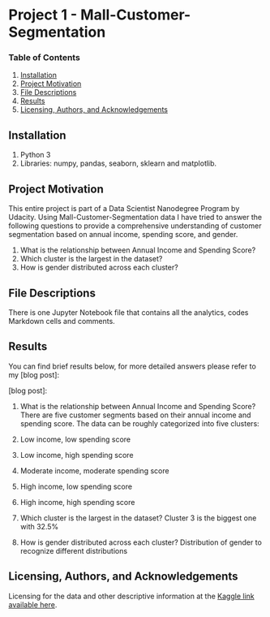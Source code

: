 # Project 1 - Mall-Customer-Segmentation

### Table of Contents

1. [Installation](#installation)
2. [Project Motivation](#project-motivation)
3. [File Descriptions](#file-descriptions)
4. [Results](#results)
5. [Licensing, Authors, and Acknowledgements](#licensing-authors-and-acknowledgements)


## Installation 

1. Python 3
2. Libraries: numpy, pandas, seaborn, sklearn and matplotlib.

## Project Motivation 

This entire project is part of a Data Scientist Nanodegree Program by Udacity.
Using Mall-Customer-Segmentation data I have tried to answer the following questions to provide a comprehensive understanding of customer segmentation based on annual income, spending score, and gender.

1. What is the relationship between Annual Income and Spending Score?
2. Which cluster is the largest in the dataset?
3. How is gender distributed across each cluster?


## File Descriptions

There is one Jupyter Notebook file that contains all the analytics, codes Markdown cells and comments.

## Results

You can find brief results below, for more detailed answers please refer to my [blog post]: 

[blog post]: 

1. What is the relationship between Annual Income and Spending Score?
There are five customer segments based on their annual income and spending score.
The data can be roughly categorized into five clusters:

1. Low income, low spending score
2. Low income, high spending score
3. Moderate income, moderate spending score
4. High income, low spending score
5. High income, high spending score
  
2. Which cluster is the largest in the dataset?
Cluster 3 is the biggest one with 32.5%

3. How is gender distributed across each cluster?
Distribution of gender to recognize different distributions

## Licensing, Authors, and Acknowledgements

Licensing for the data and other descriptive information at the [Kaggle link available here].

[Kaggle link available here]: [https://www.kaggle.com/airbnb/boston](https://www.kaggle.com/datasets/vjchoudhary7/customer-segmentation-tutorial-in-python)]
